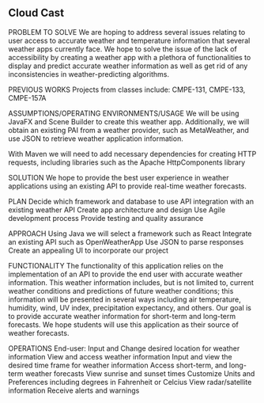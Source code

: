 ## Cloud Cast
PROBLEM TO SOLVE We are hoping to address several issues relating to user access to accurate weather and temperature information that several weather apps currently face. We hope to solve the issue of the lack of accessibility by creating a weather app with a plethora of functionalities to display and predict accurate weather information as well as get rid of any inconsistencies in weather-predicting algorithms.

PREVIOUS WORKS Projects from classes include: CMPE-131, CMPE-133, CMPE-157A

ASSUMPTIONS/OPERATING ENVIRONMENTS/USAGE We will be using JavaFX and Scene Builder to create this weather app. Additionally, we will obtain an existing PAI from a weather provider, such as MetaWeather, and use JSON to retrieve weather application information.

With Maven we will need to add necessary dependencies for creating HTTP requests, including libraries such as the Apache HttpComponents library

SOLUTION We hope to provide the best user experience in weather applications using an existing API to provide real-time weather forecasts.

PLAN Decide which framework and database to use API integration with an existing weather API Create app architecture and design Use Agile development process Provide testing and quality assurance

APPROACH Using Java we will select a framework such as React Integrate an existing API such as OpenWeatherApp Use JSON to parse responses Create an appealing UI to incorporate our project

FUNCTIONALITY The functionality of this application relies on the implementation of an API to provide the end user with accurate weather information. This weather information includes, but is not limited to, current weather conditions and predictions of future weather conditions; this information will be presented in several ways including air temperature, humidity, wind, UV index, precipitation expectancy, and others. Our goal is to provide accurate weather information for short-term and long-term forecasts. We hope students will use this application as their source of weather forecasts.

OPERATIONS End-user: Input and Change desired location for weather information View and access weather information Input and view the desired time frame for weather information Access short-term, and long-term weather forecasts View sunrise and sunset times Customize Units and Preferences including degrees in Fahrenheit or Celcius View radar/satellite information Receive alerts and warnings